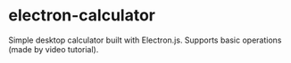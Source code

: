 # electron-calculator
Simple desktop calculator built with Electron.js. Supports basic operations (made by video tutorial).
